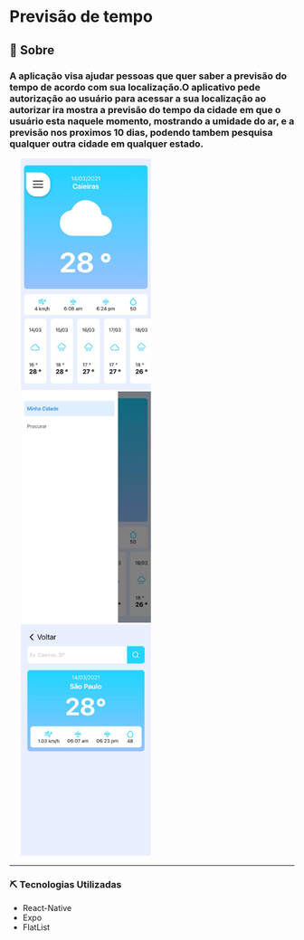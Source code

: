 # Previsão de tempo

## 📃 Sobre
###  A aplicação visa ajudar pessoas que quer saber a previsão do tempo de acordo com sua localização.O aplicativo pede autorização ao usuário para acessar a sua localização ao autorizar ira mostra a previsão do tempo da cidade em que o usuário esta naquele momento, mostrando a umidade do ar, e a previsão nos proximos 10 dias, podendo tambem pesquisa qualquer outra cidade em qualquer estado.

<img src="./src/img/home.jpeg" width="230" hspace="20" ><img src="./src/img/sideBar.jpeg" width="230" hspace="20"><img src="./src/img/procurar.jpeg" width="230" hspace="20">

--------------------------------------------------

### ⛏️ Tecnologias Utilizadas
* React-Native
* Expo
* FlatList
